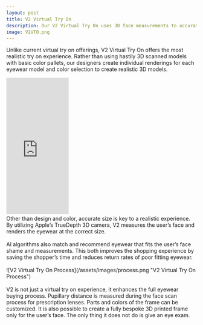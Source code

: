 ```yaml
---
layout: post
title: V2 Virtual Try On
description: Our V2 Virtual Try On uses 3D face measurements to accurately fit eyewear on the user’s face in real-time with the accurate size ratio.
image: V2VTO.png
---
```


Unlike current virtual try on offerings, V2 Virtual Try On offers the most realistic try on experience. Rather than using hastily 3D scanned models with basic color pallets, our designers create individual renderings for each eyewear model and color selection to create realistic 3D models.<br>
<iframe width="165" height="360" src="https://www.youtube.com/embed/F5ir6iS4Gok" frameborder="0" allow="accelerometer; autoplay; encrypted-media; gyroscope; picture-in-picture" allowfullscreen></iframe>
<br>
Other than design and color, accurate size is key to a realistic experience. By utilizing Apple’s TrueDepth 3D camera, V2 measures the user’s face and renders the eyewear at the correct size.<br>
<br>
AI algorithms also match and recommend eyewear that fits the user’s face shame and measurements. This both improves the shopping experience by saving the shopper’s time and reduces return rates of poor fitting eyewear.<br>
<br>
![V2 Virtual Try On Process](/assets/images/process.png "V2 Virtual Try On Process")<br>
<br>
V2 is not just a virtual try on experience, it enhances the full eyewear buying process. Pupillary distance is measured during the face scan process for prescription lenses. Parts and colors of the frame can be customized. It is also possible to create a fully bespoke 3D printed frame only for the user’s face. The only thing it does not do is give an eye exam.
